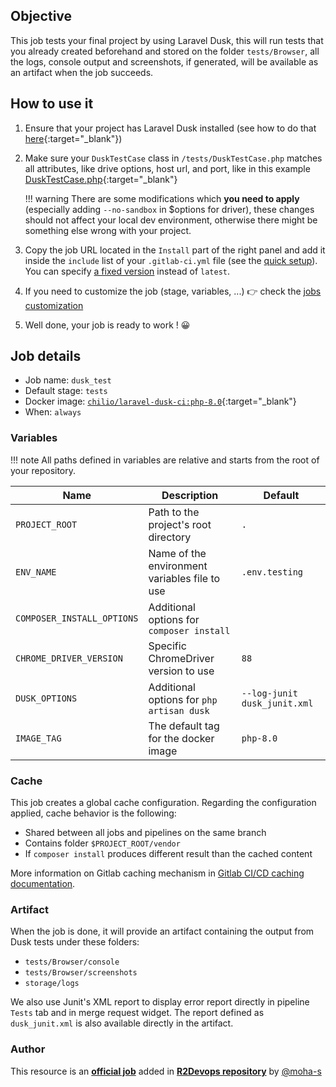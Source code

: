 ## Objective

This job tests your final project by using Laravel Dusk, this will run tests that you already created beforehand and stored on the folder `tests/Browser`, all the logs, console output and screenshots, if generated, will be available as an artifact when the job succeeds.


## How to use it

1. Ensure that your project has Laravel Dusk installed (see how to do that [here](https://laravel.com/docs/8.x/dusk#installation){:target="_blank"})
2. Make sure your `DuskTestCase` class in `/tests/DuskTestCase.php` matches all attributes, like drive options, host url, and port, like in this example [DuskTestCase.php](https://github.com/chilio/laravel-dusk-ci/blob/master/examples/DuskTestCase.php){:target="_blank"}

    !!! warning
        There are some modifications which **you need to apply** (especially adding `--no-sandbox` in $options for driver), these changes should not affect your local dev environment, otherwise there might be something else wrong with your project. 

3. Copy the job URL located in the `Install` part of the right panel and add it inside the `include` list of your `.gitlab-ci.yml` file (see the [quick setup](/use-the-hub/#quick-setup)). You can specify [a fixed version](#changelog) instead of `latest`.
4. If you need to customize the job (stage, variables, ...) 👉 check the [jobs
   customization](/use-the-hub/#jobs-customization)
5. Well done, your job is ready to work ! 😀


## Job details

* Job name: `dusk_test`
* Default stage: `tests`
* Docker image: [`chilio/laravel-dusk-ci:php-8.0`](https://hub.docker.com/r/chilio/laravel-dusk-ci){:target="_blank"}
* When: `always`


### Variables

!!! note
    All paths defined in variables are relative and starts from the root of your
    repository.

| Name | Description | Default |
| ---- | ----------- | ------- |
| `PROJECT_ROOT` | Path to the project's root directory   | `.` |
| `ENV_NAME` | Name of the environment variables file to use | `.env.testing` |
| `COMPOSER_INSTALL_OPTIONS` | Additional options for `composer install` | ` ` |
| `CHROME_DRIVER_VERSION` | Specific ChromeDriver version to use | `88` |
| `DUSK_OPTIONS` | Additional options for `php artisan dusk` | `--log-junit dusk_junit.xml` |
| `IMAGE_TAG` | The default tag for the docker image | `php-8.0`  |


### Cache

This job creates a global cache configuration. Regarding the configuration
applied, cache behavior is the following:

* Shared between all jobs and pipelines on the same branch
* Contains folder `$PROJECT_ROOT/vendor`
* If `composer install` produces different result than the cached content

More information on Gitlab caching mechanism in [Gitlab CI/CD caching
documentation](https://docs.gitlab.com/ee/ci/caching/index.html).


### Artifact

When the job is done, it will provide an artifact containing the output from Dusk tests under these folders:

* `tests/Browser/console`
* `tests/Browser/screenshots`
* `storage/logs`

We also use Junit's XML report to display error report directly in pipeline `Tests` tab and in merge request widget. The report defined as `dusk_junit.xml` is also available directly in the artifact.


### Author
This resource is an **[official job](https://docs.r2devops.io/faq-labels/)** added in [**R2Devops repository**](https://gitlab.com/r2devops/hub) by [@moha-s](https://gitlab.com/moha-s)